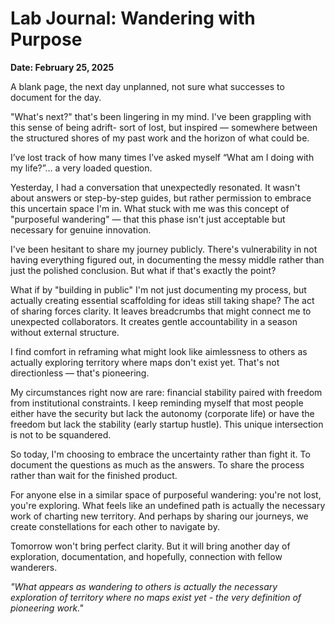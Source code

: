 # Lab Journal: Wandering with Purpose

**Date: February 25, 2025**

A blank page, the next day unplanned, not sure what successes to document for the day. 

"What's next?" that's been lingering in my mind. I've been grappling with this sense of being adrift- sort of lost, but inspired — somewhere between the structured shores of my past work and the horizon of what could be.

I’ve lost track of how many times I’ve asked myself “What am I doing with my life?”… a very loaded question.

Yesterday, I had a conversation that unexpectedly resonated. It wasn't about answers or step-by-step guides, but rather permission to embrace this uncertain space I'm in. What stuck with me was this concept of "purposeful wandering" — that this phase isn't just acceptable but necessary for genuine innovation.

I've been hesitant to share my journey publicly. There's vulnerability in not having everything figured out, in documenting the messy middle rather than just the polished conclusion. But what if that's exactly the point?

What if by "building in public" I'm not just documenting my process, but actually creating essential scaffolding for ideas still taking shape? The act of sharing forces clarity. It leaves breadcrumbs that might connect me to unexpected collaborators. It creates gentle accountability in a season without external structure.

I find comfort in reframing what might look like aimlessness to others as actually exploring territory where maps don't exist yet. That's not directionless — that's pioneering.

My circumstances right now are rare: financial stability paired with freedom from institutional constraints. I keep reminding myself that most people either have the security but lack the autonomy (corporate life) or have the freedom but lack the stability (early startup hustle). This unique intersection is not to be squandered.

So today, I'm choosing to embrace the uncertainty rather than fight it. To document the questions as much as the answers. To share the process rather than wait for the finished product.

For anyone else in a similar space of purposeful wandering: you're not lost, you're exploring. What feels like an undefined path is actually the necessary work of charting new territory. And perhaps by sharing our journeys, we create constellations for each other to navigate by.

Tomorrow won't bring perfect clarity. But it will bring another day of exploration, documentation, and hopefully, connection with fellow wanderers.

*"What appears as wandering to others is actually the necessary exploration of territory where no maps exist yet - the very definition of pioneering work."*